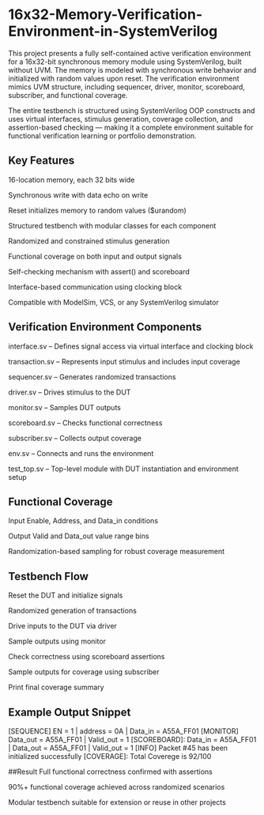# 16x32-Memory-Verification-Environment-in-SystemVerilog



This project presents a fully self-contained active verification environment for a 16x32-bit synchronous memory module using SystemVerilog, built without UVM. The memory is modeled with synchronous write behavior and initialized with random values upon reset. The verification environment mimics UVM structure, including sequencer, driver, monitor, scoreboard, subscriber, and functional coverage.

The entire testbench is structured using SystemVerilog OOP constructs and uses virtual interfaces, stimulus generation, coverage collection, and assertion-based checking — making it a complete environment suitable for functional verification learning or portfolio demonstration.

## Key Features
16-location memory, each 32 bits wide

Synchronous write with data echo on write

Reset initializes memory to random values ($urandom)

Structured testbench with modular classes for each component

Randomized and constrained stimulus generation

Functional coverage on both input and output signals

Self-checking mechanism with assert() and scoreboard

Interface-based communication using clocking block

Compatible with ModelSim, VCS, or any SystemVerilog simulator

## Verification Environment Components
interface.sv – Defines signal access via virtual interface and clocking block

transaction.sv – Represents input stimulus and includes input coverage

sequencer.sv – Generates randomized transactions

driver.sv – Drives stimulus to the DUT

monitor.sv – Samples DUT outputs

scoreboard.sv – Checks functional correctness

subscriber.sv – Collects output coverage

env.sv – Connects and runs the environment

test_top.sv – Top-level module with DUT instantiation and environment setup

## Functional Coverage
  Input Enable, Address, and Data_in conditions

  Output Valid and Data_out value range bins

  Randomization-based sampling for robust coverage measurement

## Testbench Flow
Reset the DUT and initialize signals

Randomized generation of transactions

Drive inputs to the DUT via driver

Sample outputs using monitor

Check correctness using scoreboard assertions

Sample outputs for coverage using subscriber

Print final coverage summary

## Example Output Snippet

[SEQUENCE] EN = 1 | address = 0A | Data_in = A55A_FF01
[MONITOR] Data_out = A55A_FF01 | Valid_out = 1
[SCOREBOARD]: Data_in = A55A_FF01 | Data_out = A55A_FF01 | Valid_out = 1
[INFO] Packet #45 has been initialized successfully
[COVERAGE]: Total Coverege is 92/100

##Result
  Full functional correctness confirmed with assertions

  90%+ functional coverage achieved across randomized scenarios

  Modular testbench suitable for extension or reuse in other projects

